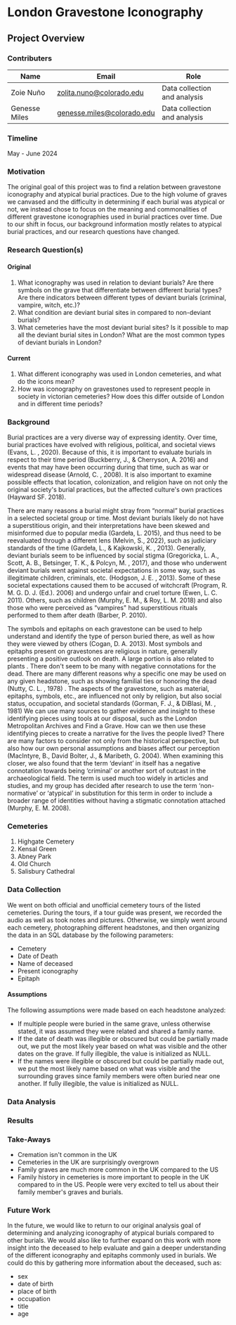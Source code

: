 # London Gravestone Iconography
## Project Overview


### Contributers
|Name|Email|Role|
|----|-----|----|
|Zoie Nuño|zolita.nuno@colorado.edu|Data collection and analysis|
|Genesse Miles|genesse.miles@colorado.edu|Data collection and analysis|

### Timeline
May - June 2024

### Motivation
The original goal of this project was to find a relation between gravestone iconography and atypical burial practices. Due to the high volume of graves we canvased and the difficulty in determining if each burial was atypical or not, we instead chose to focus on the meaning and commonalities of different gravestone iconographies used in burial practices over time. Due to our shift in focus, our background information mostly relates to atypical burial practices, and our research questions have changed.


### Research Question(s)
#### Original
1. What iconography was used in relation to deviant burials?
    Are there symbols on the grave that differentiate between different burial types?
    Are there indicators between different types of deviant burials (criminal, vampire, witch, etc.)?
2. What condition are deviant burial sites in compared to non-deviant burials?
3. What cemeteries have the most deviant burial sites?
    Is it possible to map all the deviant burial sites in London? 
    What are the most common types of deviant burials in London?
#### Current
1. What different iconography was used in London cemeteries, and what do the icons mean?
2. How was iconography on gravestones used to represent people in society in victorian cemeteries?
    How does this differ outside of London and in different time periods?

### Background
Burial practices are a very diverse way of expressing identity. Over time, burial practices have evolved with religious, political, and societal views (Evans, L. , 2020). Because of this, it is important to evaluate burials in respect to their time period (Buckberry, J., & Cherryson, A. 2016) and events that may have been occurring during that time, such as war or widespread disease (Arnold, C. , 2008). It is also important to examine possible effects that location, colonization, and religion have on not only the original society's burial practices, but the affected culture's own practices (Hayward SF. 2018). 

There are many reasons a burial might stray from “normal” burial practices in a selected societal group or time. Most deviant burials likely do not have a superstitious origin, and their interpretations have been skewed and misinformed due to popular media (Gardeła, L. 2015), and thus need to be reevaluated through a different lens (Melvin, S., 2022), such as judiciary standards of the time (Gardeła, L., & Kajkowski, K. , 2013). Generally, deviant burials seem to be influenced by social stigma (Gregoricka, L. A., Scott, A. B., Betsinger, T. K., & Polcyn, M. , 2017), and those who underwent deviant burials went against societal expectations in some way, such as illegitimate children, criminals, etc. (Hodgson, J. E. , 2013). Some of these societal expectations caused them to be accused of witchcraft (Program, R. M. G. D. J. (Ed.). 2006) and undergo unfair and cruel torture (Ewen, L. C. 2011). Others, such as children  (Murphy, E. M., & Roy, L. M. 2018) and also those who were perceived as “vampires" had superstitious rituals performed to them after death (Barber, P. 2010). 

The symbols and epitaphs on each gravestone can be used to help understand and identify the type of person buried there, as well as how they were viewed by others (Cogan, D. A. 2013). Most symbols and epitaphs present on gravestones are religious in nature, generally presenting a positive outlook on death. A large portion is also related to plants . There don't seem to be many with negative connotations for the dead. There are many different reasons why a specific one may be used on any given headstone, such as showing familial ties or honoring the dead (Nutty, C. L. , 1978) . The aspects of the gravestone, such as material, epitaphs, symbols, etc., are influenced not only by religion, but also social status, occupation, and societal standards (Gorman, F. J., & DiBlasi, M. , 1981) We can use many sources to gather evidence and insight to these identifying pieces using tools at our disposal, such as the London Metropolitan Archives and Find a Grave. How can we then use these identifying pieces to create a narrative for the lives the people lived? There are many factors to consider not only from the historical perspective, but also how our own personal assumptions and biases affect our perception (MacIntyre, B., David Bolter, J., & Maribeth, G. 2004). When examining this closer, we also found that the term ‘deviant’ in itself has a negative connotation towards being ‘criminal’ or another sort of outcast in the archaeological field. The term is used much too widely in articles and studies, and my group has decided after research to use the term ‘non-normative’ or ‘atypical’ in substitution for this term in order to include a broader range of identities without having a stigmatic connotation attached (Murphy, E. M. 2008).


### Cemeteries
1. Highgate Cemetery
2. Kensal Green
3. Abney Park
4. Old Church
5. Salisbury Cathedral

### Data Collection
We went on both official and unofficial cemetery tours of the listed cemeteries. During the tours, if a tour guide was present, we recorded the audio as well as took notes and pictures. Otherwise, we simply went around each cemetery, photographing different headstones, and then organizing the data in an SQL database by the following parameters:
- Cemetery
- Date of Death
- Name of deceased
- Present iconography
- Epitaph

#### Assumptions
The following assumptions were made based on each headstone analyzed:
- If multiple people were buried in the same grave, unless otherwise stated, it was assumed they were related and shared a family name. 
- If the date of death was illegible or obscured but could be partially made out, we put the most likely year based on what was visible and the other dates on the grave.
    If fully illegible, the value is initialized as NULL.
- If the names were illegible or obscured but could be partially made out, we put the most likely name based on what was visible and the surrounding graves since family members were often buried near one another.
    If fully illegible, the value is initialized as NULL.
### Data Analysis

### Results

### Take-Aways
- Cremation isn't common in the UK
- Cemeteries in the UK are surprisingly overgrown
- Family graves are much more common in the UK compared to the US
- Family history in cemeteries is more important to people in the UK compared to in the US. People were very excited to tell us about their family member's graves and burials.

### Future Work
In the future, we would like to return to our original analysis goal of determining and analyzing iconography of atypical burials compared to other burials. We would also like to further expand on this work with more insight into the deceased to help evaluate and gain a deeper understanding of the different iconography and epitaphs commonly used in burials. We could do this by gathering more information about the deceased, such as:
- sex
- date of birth
- place of birth
- occupation
- title
- age
